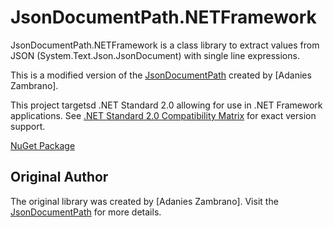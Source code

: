 # JsonDocumentPath.NETFramework
JsonDocumentPath.NETFramework is a class library to extract values from JSON (System.Text.Json.JsonDocument) with single line expressions.

This is a modified version of the [JsonDocumentPath](https://github.com/azambrano/JsonDocumentPath) created by [Adanies Zambrano].

This project targetsd .NET Standard 2.0 allowing for use in .NET Framework applications. See [.NET Standard 2.0 Compatibility Matrix](https://learn.microsoft.com/en-us/dotnet/standard/net-standard?tabs=net-standard-2-0) for exact version support. 

[NuGet Package](https://www.nuget.org/packages/JsonDocumentPath.NETFramework)

## Original Author
The original library was created by [Adanies Zambrano]. Visit the [JsonDocumentPath](https://github.com/azambrano/JsonDocumentPath) for more details.

